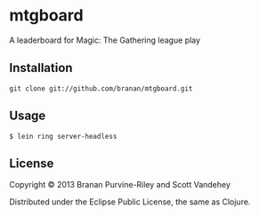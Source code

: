 # mtgboard

A leaderboard for Magic: The Gathering league play

## Installation

    git clone git://github.com/branan/mtgboard.git

## Usage

    $ lein ring server-headless

## License

Copyright © 2013 Branan Purvine-Riley and Scott Vandehey

Distributed under the Eclipse Public License, the same as Clojure.
